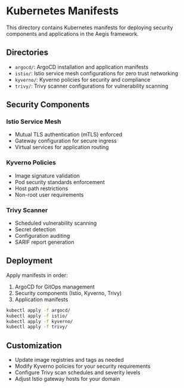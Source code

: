 # Kubernetes Manifests

This directory contains Kubernetes manifests for deploying security components and applications in the Aegis framework.

## Directories

- `argocd/`: ArgoCD installation and application manifests
- `istio/`: Istio service mesh configurations for zero trust networking
- `kyverno/`: Kyverno policies for security and compliance
- `trivy/`: Trivy scanner configurations for vulnerability scanning

## Security Components

### Istio Service Mesh
- Mutual TLS authentication (mTLS) enforced
- Gateway configuration for secure ingress
- Virtual services for application routing

### Kyverno Policies
- Image signature validation
- Pod security standards enforcement
- Host path restrictions
- Non-root user requirements

### Trivy Scanner
- Scheduled vulnerability scanning
- Secret detection
- Configuration auditing
- SARIF report generation

## Deployment

Apply manifests in order:
1. ArgoCD for GitOps management
2. Security components (Istio, Kyverno, Trivy)
3. Application manifests

```bash
kubectl apply -f argocd/
kubectl apply -f istio/
kubectl apply -f kyverno/
kubectl apply -f trivy/
```

## Customization

- Update image registries and tags as needed
- Modify Kyverno policies for your security requirements
- Configure Trivy scan schedules and severity levels
- Adjust Istio gateway hosts for your domain